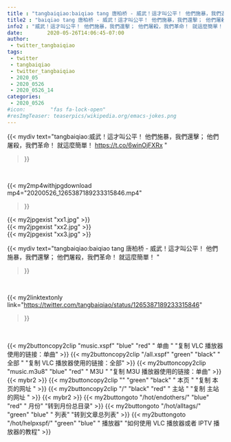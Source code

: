 ```yaml
---
title : "tangbaiqiao:baiqiao tang 唐柏桥 - 威武！這才叫公平！ 他們施暴，我們還擊； 他們屠殺，我們革命！ 就這麼簡單！ "
title2 : "baiqiao tang 唐柏桥 - 威武！這才叫公平！ 他們施暴，我們還擊； 他們屠殺，我們革命！ 就這麼簡單！ "
info2 : "威武！這才叫公平！ 他們施暴，我們還擊； 他們屠殺，我們革命！ 就這麼簡單！ https://t.co/6winOjFXRx "
date:        2020-05-26T14:06:45-07:00
author:
 - twitter_tangbaiqiao
tags:
 - twitter
 - tangbaiqiao
 - twitter_tangbaiqiao
 - 2020_05
 - 2020_0526
 - 2020_0526_14
categories:
 - 2020_0526
#icon:        "fas fa-lock-open"
#resImgTeaser: teaserpics/wikipedia.org/emacs-jokes.png
---
```


{{< mydiv text="tangbaiqiao:威武！這才叫公平！ 他們施暴，我們還擊； 他們屠殺，我們革命！ 就這麼簡單！ https://t.co/6winOjFXRx "
>}}
<br>


{{< my2mp4withjpgdownload mp4="20200526_1265387189233315846.mp4"
>}}

{{< my2jpgexist "xx1.jpg" >}}<br>
{{< my2jpgexist "xx2.jpg" >}}<br>
{{< my2jpgexist "xx3.jpg" >}}<br>



{{< mydiv text="tangbaiqiao:baiqiao tang 唐柏桥 - 威武！這才叫公平！ 他們施暴，我們還擊； 他們屠殺，我們革命！ 就這麼簡單！ "
>}}
<br>

{{< my2linktextonly link="https://twitter.com/tangbaiqiao/status/1265387189233315846"
>}}


<br>

{{< my2buttoncopy2clip "music.xspf"        "blue"   "red"    " 单曲 "  "复制 VLC 播放器使用的链接：单曲" >}} {{< my2buttoncopy2clip "/all.xspf"         "green"  "black"  " 全部 "  "复制 VLC 播放器使用的链接：全部" >}} {{< my2buttoncopy2clip "music.m3u8"        "blue"   "red"    " M3U  "    "复制 M3U 播放器使用的链接：单曲" >}} {{< mybr2 >}} {{< my2buttoncopy2clip ""                  "green"  "black"  " 本页 "    "复制 本页的网址 " >}} {{< my2buttoncopy2clip "/"                 "black"  "red"    " 主站 "    "复制 主站的网址 " >}} {{< mybr2 >}} {{< my2buttongoto      "/hot/endothers/"   "blue"   "red"    " 月份"   "转到月份总目录" >}} {{< my2buttongoto      "/hot/alltags/"     "green"  "blue"   " 列表"   "转到文章总列表" >}} {{< my2buttongoto      "/hot/helpxspf/"    "green"  "blue"   " 播放器" "如何使用 VLC 播放器或者 IPTV 播放器的教程" >}} 
